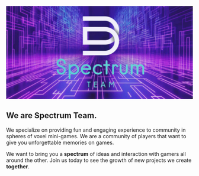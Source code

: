 <img src="https://github.com/TheSpectrumTeam/.github/blob/main/InShot_20240805_165034800.jpg">

## We are Spectrum Team.

We specialize on providing fun and engaging experience to community in spheres of voxel mini-games. We are a community of players that want to give you unforgettable memories on games.

We want to bring you a **spectrum** of ideas and interaction with gamers all around the other. Join us today to see the growth of new projects we create **together**.
